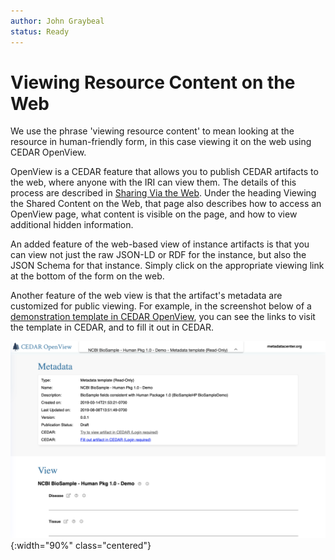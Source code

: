 ```yaml
---
author: John Graybeal
status: Ready
---
```

# Viewing Resource Content on the Web

We use the phrase 'viewing resource content' to mean looking at the resource in human-friendly form, in this case viewing it on the web using CEDAR OpenView.

OpenView is a CEDAR feature that allows you to publish CEDAR artifacts to the web, where anyone with the IRI can view them. The details of this process are described in [Sharing Via the Web](https://metadatacenter.github.io/cedar-manual/sections/a6/4_sharing_via_the_web/).
Under the heading Viewing the Shared Content on the Web, that page also describes how to access an OpenView page, what content is visible on the page, and how to view additional hidden information.

An added feature of the web-based view of instance artifacts is that you can view not just the raw JSON-LD or RDF for the instance, but also the JSON Schema for that instance. Simply click on the appropriate viewing link at the bottom of the form on the web.

Another feature of the web view is that the artifact's metadata are customized for public viewing. 
For example, in the screenshot below of a [demonstration template in CEDAR OpenView](https://openview.metadatacenter.org/templates/https:%2F%2Frepo.metadatacenter.org%2Ftemplates%2F4595e3d3-b0c5-467b-a967-fec870801624),
you can see the links to visit the template in CEDAR, and to fill it out in CEDAR.

![](../../../img/userguide/openview-template-header-metadata-2019117.png){:width="90%" class="centered"}
